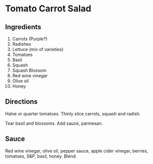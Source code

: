 # Tomato Carrot Salad

## Ingredients

1. Carrots (Purple?)
1. Radishes
1. Lettuce (mix of varieties)
1. Tomatoes
1. Basil
1. Squash
1. Squash Blossom
1. Red wine vinegar
1. Olive oil
1. Honey

## Directions

Halve or quarter tomatoes. Thinly slice carrots, squash and radish. 

Tear basil and blossoms. Add sauce, parmesan.



## Sauce

Red wine vinegar, olive oil, pepper sauce, apple cider vinegar, 
berries, tomatoes, S&P, basil, honey. Blend.